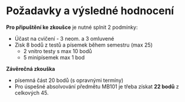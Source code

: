 # Požadavky a výsledné hodnocení

**Pro připuštění ke zkoušce** je nutné splnit 2 podmínky:
* Účast na cvičení - 3 neom. a 3 omluvené
* Zisk 8 bodů z testů a písemek během semestru (max 25)
  - 2 vnitro testy s max 10 bodů
  - 5 minipísemek max 1 bod

**Závěrečná zkouška**
* písemná část 20 bodů (s opravnými termíny)
* Pro úspešné absolvování předmětu MB101 je třeba získat
**22 bodů** z celkových 45.
